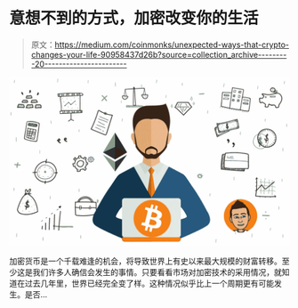 # 意想不到的方式，加密改变你的生活

> 原文：<https://medium.com/coinmonks/unexpected-ways-that-crypto-changes-your-life-90958437d26b?source=collection_archive---------20----------------------->

![](img/da83bd0e65fbe9f54bd5f849c6aab945.png)

加密货币是一个千载难逢的机会，将导致世界上有史以来最大规模的财富转移。至少这是我们许多人确信会发生的事情。只要看看市场对加密技术的采用情况，就知道在过去几年里，世界已经完全变了样。这种情况似乎比上一个周期更有可能发生。是否…